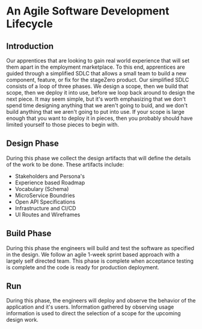 # An Agile Software Development Lifecycle

## Introduction

Our apprentices that are looking to gain real world experience that will set them apart in the employment marketplace. To this end, apprentices are guided through a simplified SDLC that allows a small team to build a new component, feature, or fix for the stageZero product. Our simplified SDLC consists of a loop of three phases. We design a scope, then we build that scope, then we deploy it into use, before we loop back around to design the next piece. It may seem simple, but it's worth emphasizing that we don't spend time designing anything that we aren't going to buid, and we don't build anything that we aren't going to put into use. If your scope is large enough that you want to deploy it in pieces, then you probably should have limited yourself to those pieces to begin with.


## Design Phase

During this phase we collect the design artifacts that will define the details of the work to be done. These artifacts include:

- Stakeholders and Persona's
- Experience based Roadmap
- Vocabulary (Schema)
- MicroService Boundries
- Open API Specifications
- Infrastructure and CI/CD
- UI Routes and Wireframes

## Build Phase

During this phase the engineers will build and test the software as specified in the design. We follow an agile 1-week sprint based approach with a largely self directed team. This phase is complete  when acceptance testing is complete and the code is ready for production deployment.

## Run

During this phase, the engineers will deploy and observe the behavior of the application and it's users. Information gathered by observing usage information is used to direct the selection of a scope for the upcoming design work.
